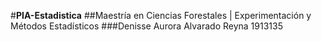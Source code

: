 #**PIA-Estadistica**
##Maestría en Ciencias Forestales | Experimentación y Métodos Estadísticos
###Denisse Aurora Alvarado Reyna 1913135
